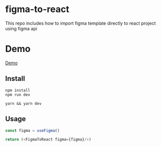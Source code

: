 # figma-to-react
This repo includes how to import figma template directly to react project using figma api

# Demo

[Demo](https://figma-to-react-zeta.vercel.app/)

## Install
```
npm install 
npm run dev
```

```
yarn && yarn dev
```

## Usage

```ts
const figma = useFigma()

return (<FigmaToReact figma={figma}/>)
```